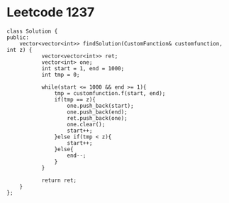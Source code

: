 # Leetcode 1237
    class Solution {
    public:
        vector<vector<int>> findSolution(CustomFunction& customfunction, int z) {
               vector<vector<int>> ret;
               vector<int> one;
               int start = 1, end = 1000;
               int tmp = 0;

               while(start <= 1000 && end >= 1){
                   tmp = customfunction.f(start, end);
                   if(tmp == z){
                       one.push_back(start);
                       one.push_back(end);
                       ret.push_back(one);
                       one.clear();
                       start++;
                   }else if(tmp < z){
                       start++;
                   }else{
                       end--;
                   }
               }

               return ret;
        }
    };
